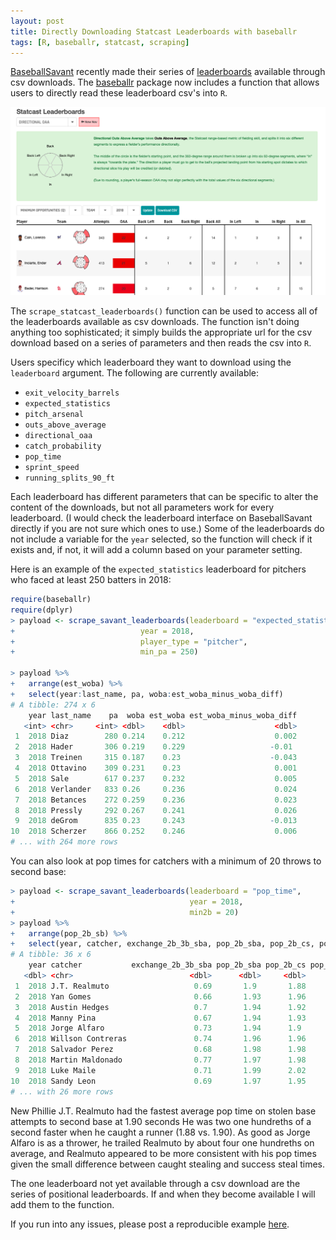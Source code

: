 ```yaml
---
layout: post
title: Directly Downloading Statcast Leaderboards with baseballr
tags: [R, baseballr, statcast, scraping]
---
```


[BaseballSavant](https://baseballsavant.mlb.com) recently made their series of [leaderboards](https://baseballsavant.mlb.com/statcast_leaderboard) available through csv downloads. The [baseballr](https://billpetti.github.io/baseballr/) package now includes a function that allows users to directly read these leaderboard csv's into `R`.

![directional outs above average leaderboard screenshot](https://github.com/BillPetti/BillPetti.github.io/blob/master/_posts/statcast_leaderboard.png?raw=true)

The `scrape_statcast_leaderboards()` function can be used to access all of the leaderboards available as csv downloads. The function isn't doing anything too sophisticated; it simply builds the appropriate url for the csv download based on a series of parameters and then reads the csv into `R`.

Users specificy which leaderboard they want to download using the `leaderboard` argument. The following are currently available:

- `exit_velocity_barrels`
- `expected_statistics`
- `pitch_arsenal`
- `outs_above_average`
- `directional_oaa`
- `catch_probability`
- `pop_time`
- `sprint_speed`
- `running_splits_90_ft`

Each leaderboard has different parameters that can be specific to alter the content of the downloads, but not all parameters work for every leaderboard. (I would check the leaderboard interface on BaseballSavant directly if you are not sure which ones to use.) Some of the leaderboards do not include a variable for the `year` selected, so the function will check if it exists and, if not, it will add a column based on your parameter setting.

Here is an example of the `expected_statistics` leaderboard for pitchers who faced at least 250 batters in 2018:

```r
require(baseballr)
require(dplyr)
> payload <- scrape_savant_leaderboards(leaderboard = "expected_statistics", 
+                            year = 2018, 
+                            player_type = "pitcher", 
+                            min_pa = 250)

> payload %>%
+   arrange(est_woba) %>% 
+   select(year:last_name, pa, woba:est_woba_minus_woba_diff)
# A tibble: 274 x 6
    year last_name    pa  woba est_woba est_woba_minus_woba_diff
   <int> <chr>     <int> <dbl>    <dbl>                    <dbl>
 1  2018 Diaz        280 0.214    0.212                    0.002
 2  2018 Hader       306 0.219    0.229                   -0.01 
 3  2018 Treinen     315 0.187    0.23                    -0.043
 4  2018 Ottavino    309 0.231    0.23                     0.001
 5  2018 Sale        617 0.237    0.232                    0.005
 6  2018 Verlander   833 0.26     0.236                    0.024
 7  2018 Betances    272 0.259    0.236                    0.023
 8  2018 Pressly     292 0.267    0.241                    0.026
 9  2018 deGrom      835 0.23     0.243                   -0.013
10  2018 Scherzer    866 0.252    0.246                    0.006
# ... with 264 more rows
```
You can also look at pop times for catchers with a minimum of 20 throws to second base:

```r
> payload <- scrape_savant_leaderboards(leaderboard = "pop_time", 
+                                       year = 2018,
+                                       min2b = 20)
> payload %>%
+   arrange(pop_2b_sb) %>%
+   select(year, catcher, exchange_2b_3b_sba, pop_2b_sba, pop_2b_cs, pop_2b_sb)
# A tibble: 36 x 6
    year catcher           exchange_2b_3b_sba pop_2b_sba pop_2b_cs pop_2b_sb
   <dbl> <chr>                          <dbl>      <dbl>     <dbl>     <dbl>
 1  2018 J.T. Realmuto                   0.69       1.9       1.88      1.9 
 2  2018 Yan Gomes                       0.66       1.93      1.96      1.92
 3  2018 Austin Hedges                   0.7        1.94      1.92      1.95
 4  2018 Manny Pina                      0.67       1.94      1.93      1.95
 5  2018 Jorge Alfaro                    0.73       1.94      1.9       1.96
 6  2018 Willson Contreras               0.74       1.96      1.96      1.96
 7  2018 Salvador Perez                  0.68       1.98      1.98      1.96
 8  2018 Martin Maldonado                0.77       1.97      1.98      1.97
 9  2018 Luke Maile                      0.71       1.99      2.02      1.97
10  2018 Sandy Leon                      0.69       1.97      1.95      1.98
# ... with 26 more rows
```
New Phillie J.T. Realmuto had the fastest average pop time on stolen base attempts to second base at 1.90 seconds He was two one hundreths of a second faster when he caught a runner (1.88 vs. 1.90).  As good as Jorge Alfaro is as a thrower, he trailed Realmuto by about four one hundreths on average, and Realmuto appeared to be more consistent with his pop times given the small difference between caught stealing and success steal times. 

The one leaderboard not yet available through a csv download are the series of positional leaderboards. If and when they become available I will add them to the function. 

If you run into any issues, please post a reproducible example [here](https://github.com/BillPetti/baseballr/issues).
